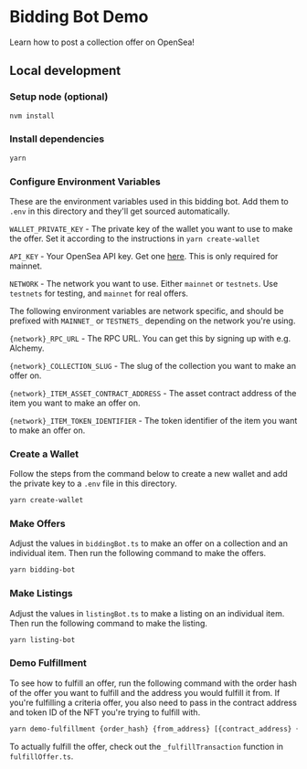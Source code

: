 # Bidding Bot Demo

Learn how to post a collection offer on OpenSea!

## Local development

### Setup node (optional)

```sh
nvm install
```

### Install dependencies

```sh
yarn
```

### Configure Environment Variables

These are the environment variables used in this bidding bot. Add them to `.env` in this directory and they'll get sourced automatically.

`WALLET_PRIVATE_KEY` - The private key of the wallet you want to use to make the offer. Set it according to the instructions 
in `yarn create-wallet`

`API_KEY` - Your OpenSea API key. Get one [here](https://docs.opensea.io/reference/request-an-api-key). This is only required for mainnet.

`NETWORK` - The network you want to use. Either `mainnet` or `testnets`. Use `testnets` for testing, and `mainnet` for real offers.

The following environment variables are network specific, and should be prefixed with `MAINNET_` or `TESTNETS_` depending on the network you're using.

`{network}_RPC_URL` - The RPC URL. You can get this by signing up with e.g. Alchemy.

`{network}_COLLECTION_SLUG` - The slug of the collection you want to make an offer on.

`{network}_ITEM_ASSET_CONTRACT_ADDRESS` - The asset contract address of the item you want to make an offer on.

`{network}_ITEM_TOKEN_IDENTIFIER` - The token identifier of the item you want to make an offer on.

### Create a Wallet

Follow the steps from the command below to create a new wallet and add the private key to a `.env` file in this directory.

```sh
yarn create-wallet
```

### Make Offers

Adjust the values in `biddingBot.ts` to make an offer on a collection and an individual item. Then run the following command to make the offers.

```sh
yarn bidding-bot
```

### Make Listings

Adjust the values in `listingBot.ts` to make a listing on an individual item. Then run the following command to make the listing.

```sh
yarn listing-bot
```

### Demo Fulfillment

To see how to fulfill an offer, run the following command with the order hash of the offer you want to fulfill and the address you would fulfill it from. If you're fulfilling a criteria offer, you also need to pass in the contract address and token ID of the NFT you're trying to fulfill with.

```sh
yarn demo-fulfillment {order_hash} {from_address} [{contract_address} {token_id}]
```

To actually fulfill the offer, check out the `_fulfillTransaction` function in `fulfillOffer.ts`.
